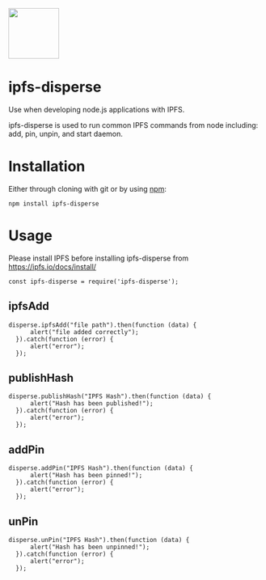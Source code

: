 <p align="left">
  <img src="https://ipfs.io/ipfs/QmdjC7zjKi7pYoo3YatWL6pNvJqDxAZJhXBBeXzXhzhEwp" width="100"/>
</p>


# ipfs-disperse

Use when developing node.js applications with IPFS. 

ipfs-disperse is used to run common IPFS commands from node including: add, pin, unpin, and start daemon.

# Installation 

Either through cloning with git or by using [npm](http://npmjs.org):

    npm install ipfs-disperse

# Usage

Please install IPFS before installing ipfs-disperse from https://ipfs.io/docs/install/

    const ipfs-disperse = require('ipfs-disperse');
    
## ipfsAdd

    disperse.ipfsAdd("file path").then(function (data) {
          alert("file added correctly");
      }).catch(function (error) {
          alert("error");
      });
      
## publishHash

    disperse.publishHash("IPFS Hash").then(function (data) {
          alert("Hash has been published!");
      }).catch(function (error) {
          alert("error");
      });
      
## addPin

    disperse.addPin("IPFS Hash").then(function (data) {
          alert("Hash has been pinned!");
      }).catch(function (error) {
          alert("error");
      });
      
## unPin

    disperse.unPin("IPFS Hash").then(function (data) {
          alert("Hash has been unpinned!");
      }).catch(function (error) {
          alert("error");
      });
